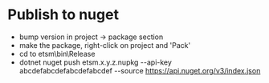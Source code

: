 
# Publish to nuget

- bump version in project -> package section
- make the package, right-click on project and 'Pack'
- cd to etsm\bin\Release
- dotnet nuget push etsm.x.y.z.nupkg --api-key abcdefabcdefabcdefabcdef --source https://api.nuget.org/v3/index.json